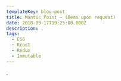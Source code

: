 ```yaml
---
templateKey: blog-post
title: Mantic Point – (Demo upon request)
date: 2018-09-17T19:25:00.000Z
description: .
tags:
  - ES6
  - React
  - Redux
  - Immutable
---
```

.

